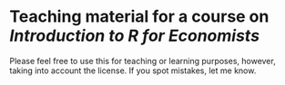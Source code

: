 # Teaching material for a course on *Introduction to R for Economists*
Please feel free to use this for teaching or learning purposes, however, taking into account the license. If you spot mistakes, let me know.
